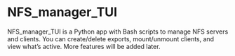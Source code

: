 # NFS_manager_TUI
NFS_manager_TUI is a Python app with Bash scripts to manage NFS servers and clients. You can create/delete exports, mount/unmount clients, and view what’s active. More features will be added later.
